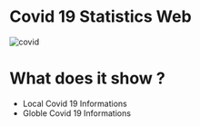 # Covid 19 Statistics Web

![covid](https://user-images.githubusercontent.com/79355885/126430024-d34cde97-f3de-4ac6-8383-5d3bfd71e9eb.png)



# What does it show ?
* Local Covid 19 Informations
* Globle Covid 19 Informations
